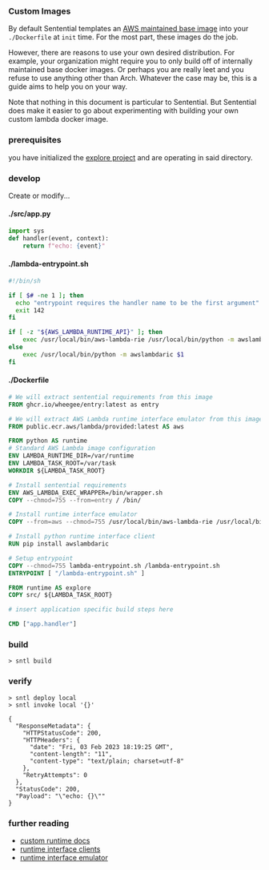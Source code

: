 ### Custom Images
By default Sentential templates an [AWS maintained base image](https://gallery.ecr.aws/lambda?page=1) into your `./Dockerfile` at `init` time. For the most part, these images do the job.

However, there are reasons to use your own desired distribution. For example, your organization might require you to only build off of internally maintained base docker images. Or perhaps you are really leet and you refuse to use anything other than Arch. Whatever the case may be, this is a guide aims to help you on your way.

Note that nothing in this document is particular to Sentential. But Sentential does make it easier to go about experimenting with building your own custom lambda docker image.


### prerequisites
you have initialized the [explore project](/examples/project) and are operating in said directory.

### develop

Create or modify...

<!-- tabs:start -->

#### **./src/app.py**

```python
import sys
def handler(event, context): 
    return f"echo: {event}"
```

#### **./lambda-entrypoint.sh**

```sh
#!/bin/sh

if [ $# -ne 1 ]; then
  echo "entrypoint requires the handler name to be the first argument" 1>&2
  exit 142
fi

if [ -z "${AWS_LAMBDA_RUNTIME_API}" ]; then
    exec /usr/local/bin/aws-lambda-rie /usr/local/bin/python -m awslambdaric $1
else
    exec /usr/local/bin/python -m awslambdaric $1
fi
```

#### **./Dockerfile**

```dockerfile
# We will extract sentential requirements from this image
FROM ghcr.io/wheegee/entry:latest as entry

# We will extract AWS Lambda runtime interface emulator from this image
FROM public.ecr.aws/lambda/provided:latest AS aws

FROM python AS runtime
# Standard AWS Lambda image configuration
ENV LAMBDA_RUNTIME_DIR=/var/runtime
ENV LAMBDA_TASK_ROOT=/var/task
WORKDIR ${LAMBDA_TASK_ROOT}

# Install sentential requirements
ENV AWS_LAMBDA_EXEC_WRAPPER=/bin/wrapper.sh
COPY --chmod=755 --from=entry / /bin/

# Install runtime interface emulator
COPY --from=aws --chmod=755 /usr/local/bin/aws-lambda-rie /usr/local/bin/aws-lambda-rie

# Install python runtime interface client
RUN pip install awslambdaric 

# Setup entrypoint
COPY --chmod=755 lambda-entrypoint.sh /lambda-entrypoint.sh
ENTRYPOINT [ "/lambda-entrypoint.sh" ]

FROM runtime AS explore
COPY src/ ${LAMBDA_TASK_ROOT}

# insert application specific build steps here

CMD ["app.handler"]
```

<!-- tabs:end -->

### build
```shell
> sntl build
```

### verify

```shell
> sntl deploy local
> sntl invoke local '{}'

{
  "ResponseMetadata": {
    "HTTPStatusCode": 200,
    "HTTPHeaders": {
      "date": "Fri, 03 Feb 2023 18:19:25 GMT",
      "content-length": "11",
      "content-type": "text/plain; charset=utf-8"
    },
    "RetryAttempts": 0
  },
  "StatusCode": 200,
  "Payload": "\"echo: {}\""
}
```

### further reading
- [custom runtime docs](https://docs.aws.amazon.com/lambda/latest/dg/runtimes-walkthrough.html)
- [runtime interface clients](https://docs.aws.amazon.com/lambda/latest/dg/runtimes-images.html#runtimes-api-client)
- [runtime interface emulator](https://github.com/aws/aws-lambda-runtime-interface-emulator)